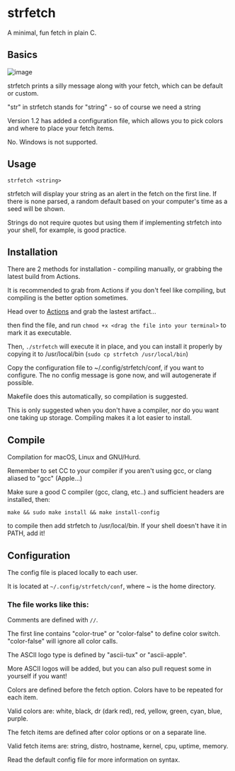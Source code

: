 # strfetch
A minimal, fun fetch in plain C.

## Basics
![image](.github/strfetch.png)

strfetch prints a silly message along with your fetch, which can be default or custom.

"str" in strfetch stands for "string" - so of course we need a string

Version 1.2 has added a configuration file, which allows you to pick colors and where to place your fetch items.

No. Windows is not supported.

## Usage
`strfetch <string>`

strfetch will display your string as an alert in the fetch on the first line. If there is none parsed, a random default based on your computer's time as a seed will be shown.

Strings do not require quotes but using them if implementing strfetch into your shell, for example, is good practice. 

## Installation

There are 2 methods for installation - compiling manually, or grabbing the latest build from Actions.

It is recommended to grab from Actions if you don't feel like compiling, but compiling is the better option sometimes.

Head over to [Actions](https://github.com/stx3plus1/strfetch/actions/workflows/c-cpp.yml) and grab the lastest artifact...

then find the file, and run `chmod +x <drag the file into your terminal>` to mark it as executable.

Then, `./strfetch` will execute it in place, and you can install it properly by copying it to /usr/local/bin (`sudo cp strfetch /usr/local/bin`)

Copy the configuration file to ~/.config/strfetch/conf, if you want to configure. The no config message is gone now, and will autogenerate if possible.

Makefile does this automatically, so compilation is suggested.

This is only suggested when you don't have a compiler, nor do you want one taking up storage. Compiling makes it a lot easier to install.
 
## Compile
Compilation for macOS, Linux and GNU/Hurd. 

Remember to set CC to your compiler if you aren't using gcc, or clang aliased to "gcc" (Apple...)

Make sure a good C compiler (gcc, clang, etc..) and sufficient headers are installed, then:

`make && sudo make install && make install-config`

to compile then add strfetch to /usr/local/bin. If your shell doesn't have it in PATH, add it!

## Configuration

The config file is placed locally to each user.

It is located at `~/.config/strfetch/conf`, where ~ is the home directory.

### The file works like this:

Comments are defined with `//`. 

The first line contains "color-true" or "color-false" to define color switch. "color-false" will ignore all color calls.

The ASCII logo type is defined by "ascii-tux" or "ascii-apple".

More ASCII logos will be added, but you can also pull request some in yourself if you want!

Colors are defined before the fetch option. Colors have to be repeated for each item.

Valid colors are: white, black, dr (dark red), red, yellow, green, cyan, blue, purple.

The fetch items are defined after color options or on a separate line.

Valid fetch items are: string, distro, hostname, kernel, cpu, uptime, memory.

Read the default config file for more information on syntax. 
